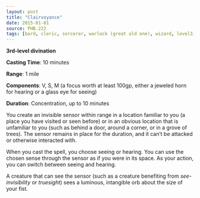 ```yaml
---
layout: post
title: "Clairvoyance"
date: 2015-01-01
source: PHB.222
tags: [bard, cleric, sorcerer, warlock (great old one), wizard, level3, divination]
---
```


**3rd-level divination**

**Casting Time**: 10 minutes

**Range**: 1 mile

**Components**: V, S, M (a focus worth at least 100gp, either a jeweled horn for hearing or a glass eye for seeing)

**Duration**: Concentration, up to 10 minutes

You create an invisible sensor within range in a location familiar to you (a place you have visited or seen before) or in an obvious location that is unfamiliar to you (such as behind a door, around a corner, or in a grove of trees). The sensor remains in place for the duration, and it can’t be attacked or otherwise interacted with.

When you cast the spell, you choose seeing or hearing. You can use the chosen sense through the sensor as if you were in its space. As your action, you can switch between seeing and hearing.

A creature that can see the sensor (such as a creature benefiting from *see-invisibility* or *truesight*) sees a luminous, intangible orb about the size of your fist.
